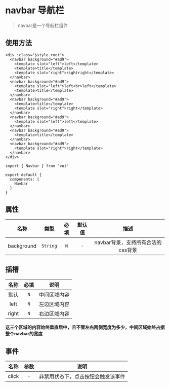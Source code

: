 # navbar 导航栏

> navbar是一个导航栏组件

## 使用方法

```
<div :class="$style.root">
  <navbar background="#ad9">
    <template slot="left">left</template>
    <template>title</template>
    <template slot="right">rightright</template>
  </navbar>
  <navbar background="#ad9">
    <template slot="left">left<br>left</template>
    <template>title</template>
  </navbar>
  <navbar background="#ad9">
    <template>title</template>
    <template slot="right">right</template>
  </navbar>
  <navbar background="#ad9">
    <template slot="left">left</template>
  </navbar>
  <navbar background="#ad9">
    <template>title</template>
  </navbar>
  <navbar background="#ad9">
    <template slot="right">right</template>
  </navbar>
</div>
```

```
import { Navbar } from 'vui'

export default {
  components: {
    Navbar
  }
}
```

## 属性

名称|类型|必填|默认值|描述
:-:|:-:|:-:|:-:|:-:
background|`String`|`N`|`-`|navbar背景，支持所有合法的css背景

## 插槽

名称|必填|说明
:-:|:-:|:-:
默认|`N`|中间区域内容
left|`N`|左边区域内容
right|`N`|右边区域内容

**这三个区域的内容始终垂直居中，且不管左右两侧宽度为多少，中间区域始终占据整个navbar的宽度**

## 事件

名称|参数|说明
:-:|:-:|:-:
click|`-`|非禁用状态下，点击按钮会触发该事件
